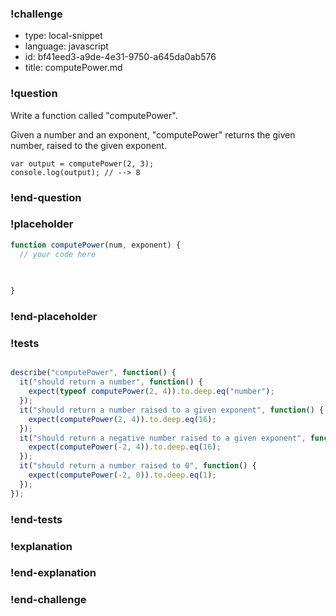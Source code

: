 ### !challenge

* type: local-snippet
* language: javascript
* id: bf41eed3-a9de-4e31-9750-a645da0ab576
* title: computePower.md

### !question

Write a function called "computePower".

Given a number and an exponent, "computePower" returns the given number, raised to the given exponent.

```
var output = computePower(2, 3);
console.log(output); // --> 8
```

### !end-question

### !placeholder

```js
function computePower(num, exponent) {
  // your code here
   

   
}
```

### !end-placeholder

### !tests

```js

describe("computePower", function() {
  it("should return a number", function() {
    expect(typeof computePower(2, 4)).to.deep.eq("number");
  });
  it("should return a number raised to a given exponent", function() {
    expect(computePower(2, 4)).to.deep.eq(16);
  });
  it("should return a negative number raised to a given exponent", function() {
    expect(computePower(-2, 4)).to.deep.eq(16);
  });
  it("should return a number raised to 0", function() {
    expect(computePower(-2, 0)).to.deep.eq(1);
  });
});

```

### !end-tests

### !explanation

### !end-explanation

### !end-challenge
